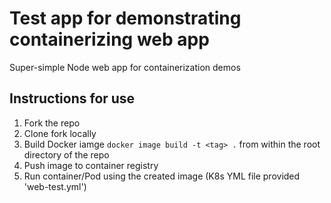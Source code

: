# Test app for demonstrating containerizing web app

Super-simple Node web app for containerization demos

## Instructions for use

1. Fork the repo 
2. Clone fork locally
3. Build Docker iamge `docker image build -t <tag> .` from within the root directory of the repo 
4. Push image to container registry
5. Run container/Pod using the created image (K8s YML file provided 'web-test.yml')